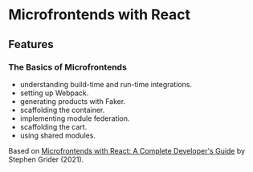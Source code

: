 # Microfrontends with React

## Features

### The Basics of Microfrontends

- understanding build-time and run-time integrations.
- setting up Webpack.
- generating products with Faker.
- scaffolding the container.
- implementing module federation.
- scaffolding the cart.
- using shared modules.

Based on [Microfrontends with React: A Complete Developer's Guide](https://www.udemy.com/course/microfrontend-course/) by Stephen Grider (2021).
